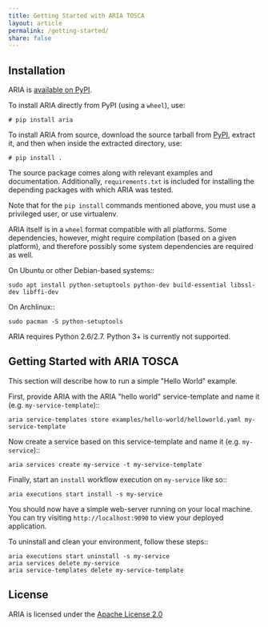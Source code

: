 ```yaml
---
title: Getting Started with ARIA TOSCA
layout: article
permalink: /getting-started/
share: false
---
```


Installation
------------

ARIA is [available on PyPI](https://pypi.python.org/pypi/ariatosca).

To install ARIA directly from PyPI (using a ``wheel``), use:

    # pip install aria

To install ARIA from source, download the source tarball from
[PyPI](https://pypi.python.org/pypi/ariatosca), extract it, and then when inside the extracted
directory, use:

    # pip install .

The source package comes along with relevant examples and documentation. Additionally, ``requirements.txt`` is included for
installing the depending packages with which ARIA was tested.

Note that for the ``pip install`` commands mentioned above, you must use a privileged user, or use
virtualenv.

ARIA itself is in a ``wheel`` format compatible with all platforms. Some dependencies, however,
might require compilation (based on a given platform), and therefore possibly some system
dependencies are required as well.

On Ubuntu or other Debian-based systems::

    sudo apt install python-setuptools python-dev build-essential libssl-dev libffi-dev

On Archlinux::

    sudo pacman -S python-setuptools

ARIA requires Python 2.6/2.7. Python 3+ is currently not supported.


Getting Started with ARIA TOSCA
--------------------------------

This section will describe how to run a simple "Hello World" example.

First, provide ARIA with the ARIA "hello world" service-template and name it (e.g.
``my-service-template``)::

    aria service-templates store examples/hello-world/helloworld.yaml my-service-template

Now create a service based on this service-template and name it (e.g. ``my-service``)::

    aria services create my-service -t my-service-template

Finally, start an ``install`` workflow execution on ``my-service`` like so::

    aria executions start install -s my-service

You should now have a simple web-server running on your local machine. You can try visiting
``http://localhost:9090`` to view your deployed application.

To uninstall and clean your environment, follow these steps::

    aria executions start uninstall -s my-service
    aria services delete my-service
    aria service-templates delete my-service-template



License
-------

ARIA is licensed under the
[Apache License 2.0](https://github.com/apache/incubator-ariatosca/blob/master/LICENSE)
